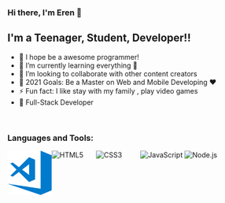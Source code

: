 ### Hi there, I'm Eren  👋


## I'm a Teenager, Student, Developer!!

- 🔭 I hope be a awesome programmer!
- 🌱 I’m currently learning everything 🤣
- 👯 I’m looking to collaborate with other content creators
- 🥅 2021 Goals: Be a Master on Web and Mobile Developing ❤️
- ⚡ Fun fact: I like stay with my family , play video games
- 🐍 Full-Stack Developer




<br />

### Languages and Tools:

<img align="left" alt="Visual Studio Code" width="90px" src="https://raw.githubusercontent.com/github/explore/80688e429a7d4ef2fca1e82350fe8e3517d3494d/topics/visual-studio-code/visual-studio-code.png" />


<img align="left" alt="HTML5" width="90px" src="https://img2.pngindir.com/20180330/owe/kisspng-html-logo-world-wide-web-consortium-coding-5abed048b59401.6404065315224546007438.jpg" />

<img align="left" alt=" CSS3" width="90px" src="https://seeklogo.net/wp-content/uploads/2014/11/CSS3-logo-vector-400x400.png" />


<img align="left" alt="JavaScript" width="90px" src="https://miro.medium.com/max/1052/1*DN7ToydkJZEdVaJVK_Nhvw.png" />

<img align="left" alt="Node.js" width="90px" src="https://demiremre.com/content/images/2019/02/nodejs.png" />







